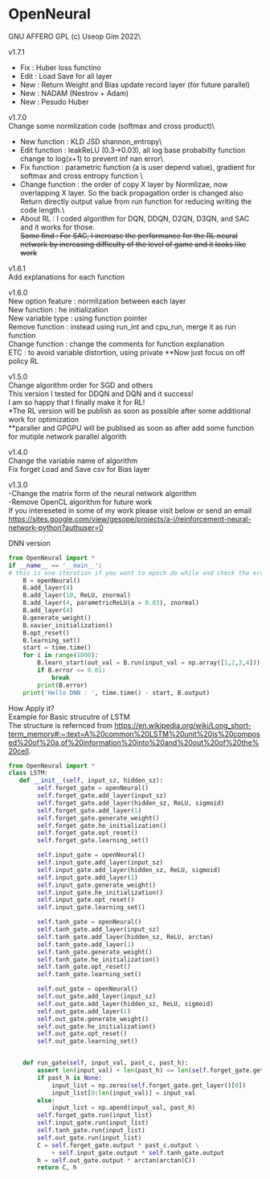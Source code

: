 # OpenNeural
GNU AFFERO GPL (c) Useop Gim 2022\

v1.7.1
- Fix : Huber loss functino
- Edit :  Load Save for all layer
- New : Return Weight and Bias update record layer (for future parallel)
- New : NADAM (Nestrov + Adam)
- New : Pesudo Huber

v1.7.0\
Change some normlization code (softmax and cross product)\
- New function : KLD JSD shannon_entropy\
- Edit function : leakReLU (0.3->0.03), all log base probabilty function change to log(x+1) to prevent inf nan error\
- Fix function : parametric function (a is user depend value), gradient for softmax and cross entropy function \
- Change function : the order of copy X layer by Normlizae, now overlapping X layer. So the back propagation order is changed also\
                    Return directly output value from run function for reducing writing the code length.\
- About RL : I coded algorithm for DQN, DDQN, D2QN, D3QN, and SAC and it works for those.\
~~Some find : For SAC, I increase the performance for the RL neural network by increasing difficulty of the level of game and it looks like work~~

v1.6.1\
Add explanations for each function

v1.6.0\
New option feature : normlization between each layer \
New function : he initialization\
New variable type : using function pointer\
Remove function : instead using run_int and cpu_run, merge it as run function\
Change function : change the comments for function explanation\
ETC : to avoid variable distortion, using private
**Now just focus on off policy RL 

v1.5.0\
Change algorithm order for SGD and others\
This version I tested for DDQN and DQN and it success! \
I am so happy that I finally make it for RL!\
*The RL version will be publish as soon as possible after some additional work for optimization \
**paraller and GPGPU will be publised as soon as after add some function for mutiple network parallel algorith

v1.4.0\
Change the variable name of algorithm\
Fix forget Load and Save csv for Bias layer

v1.3.0\
-Change the matrix form of the neural network algorithm\
-Remove OpenCL algorithm for future work\
If you intereseted in some of my work please visit below or send an email\
https://sites.google.com/view/gesope/projects/a-i/reinforcement-neural-network-python?authuser=0

DNN version
```python
from OpenNeural import *
if __name__ == '__main__':
# this is one iteration if you want to epoch do while and check the error for data
    B = openNeural()
    B.add_layer(4)
    B.add_layer(10, ReLU, znormal)
    B.add_layer(4, parametricReLU(a = 0.03), znormal)
    B.add_layer(4)
    B.generate_weight()
    B.xavier_initialization()
    B.opt_reset()
    B.learning_set()
    start = time.time()
    for i in range(1000):
        B.learn_start(out_val = B.run(input_val = np.array([1,2,3,4])), target_val=np.array([4,3,2,1]))
        if B.error <= 0.01:
            break
        print(B.error)
    print('Hello DNN : ', time.time() - start, B.output)
```

How Apply it?\
Example for Basic strucutre of LSTM\
The structure is refernced from https://en.wikipedia.org/wiki/Long_short-term_memory#:~:text=A%20common%20LSTM%20unit%20is%20composed%20of%20a,of%20information%20into%20and%20out%20of%20the%20cell.
```python
from OpenNeural import *
class LSTM:
   def __init__(self, input_sz, hidden_sz):
        self.forget_gate = openNeural()
        self.forget_gate.add_layer(input_sz)
        self.forget_gate.add_layer(hidden_sz, ReLU, sigmoid)
        self.forget_gate.add_layer(1)
        self.forget_gate.generate_weight()
        self.forget_gate.he_initialization()
        self.forget_gate.opt_reset()
        self.forget_gate.learning_set()

        self.input_gate = openNeural()
        self.input_gate.add_layer(input_sz)
        self.input_gate.add_layer(hidden_sz, ReLU, sigmoid)
        self.input_gate.add_layer(1)
        self.input_gate.generate_weight()
        self.input_gate.he_initialization()
        self.input_gate.opt_reset()
        self.input_gate.learning_set()

        self.tanh_gate = openNeural()
        self.tanh_gate.add_layer(input_sz)
        self.tanh_gate.add_layer(hidden_sz, ReLU, arctan)
        self.tanh_gate.add_layer(1)
        self.tanh_gate.generate_weight()
        self.tanh_gate.he_initialization()
        self.tanh_gate.opt_reset()
        self.tanh_gate.learning_set()

        self.out_gate = openNeural()
        self.out_gate.add_layer(input_sz)
        self.out_gate.add_layer(hidden_sz, ReLU, sigmoid)
        self.out_gate.add_layer(1)
        self.out_gate.generate_weight()
        self.out_gate.he_initialization()
        self.out_gate.opt_reset()
        self.out_gate.learning_set()


    def run_gate(self, input_val, past_c, past_h):
        assert len(input_val) + len(past_h) <= len(self.forget_gate.get_layer()[0])
        if past_h is None:
            input_list = np.zeros(self.forget_gate.get_layer()[0])
            input_list[0:len(input_val)] = input_val
        else:
            input_list = np.apend(input_val, past_h)
        self.forget_gate.run(input_list)
        self.input_gate.run(input_list)
        self.tanh_gate.run(input_list)
        self.out_gate.run(input_list)
        C = self.forget_gate.output * past_c.output \
            + self.input_gate.output * self.tanh_gate.output
        h = self.out_gate.output * arctan(arctan(C))
        return C, h
```
